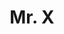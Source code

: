 ---
pid: MX155
title: Mr. X
location_transcription: Malcolm X Park
zipcode: '19143'
outside_phl: 
neighborhood: University City
age: '17'
age_range: 13-19
instagram: 
image_file_name: MX_155.jpg
proposal_transcription: I want a gold/copper statue in the center of Malcolm X Park.
topic: African Americans,Figure,History
topic_summary: 0, 0, 0
type: Sculpture Statue
keywords_other: Malcolm X
credit: Jena Gilledge
image_labels: Malcolm X
twitter: 
facebook: 
permalink: "/monuments/mx155/"
layout: item-page
---